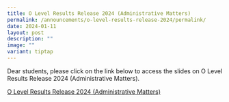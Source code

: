 ```yaml
---
title: O Level Results Release 2024 (Administrative Matters)
permalink: /announcements/o-level-results-release-2024/permalink/
date: 2024-01-11
layout: post
description: ""
image: ""
variant: tiptap
---
```

<p>Dear students, please click on the link below to access the slides on O Level Results Release 2024 (Administrative Matters).</p><p><a href="/files/O_Level_Release_2024_Student_Briefing_Slides__final_.pdf" rel="noopener noreferrer nofollow" target="_blank">O Level Results Release 2024 (Administrative Matters)</a></p>